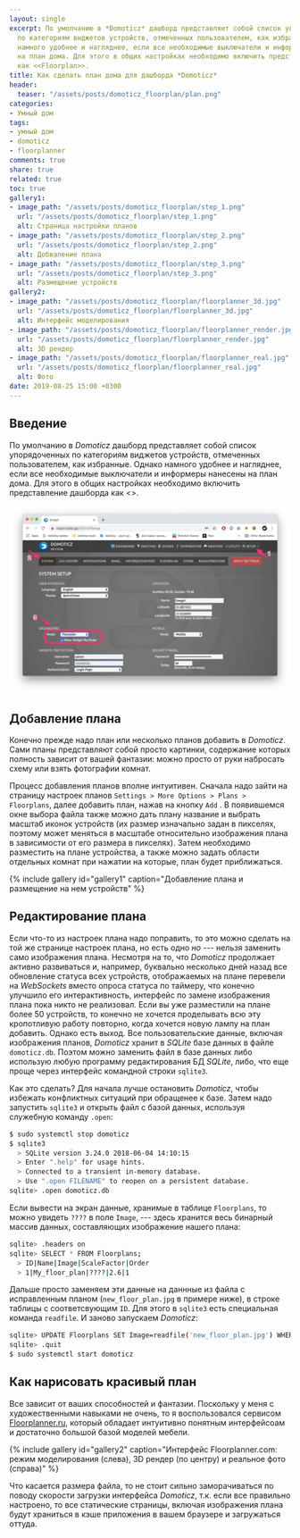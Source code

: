 ```yaml
---
layout: single
excerpt: По умолчанию в *Domoticz* дашборд представляет собой список упорядоченных
  по категориям виджетов устройств, отмеченных пользователем, как избранные. Однако
  намного удобнее и нагляднее, если все необходимые выключатели и информеры нанесены
  на план дома. Для этого в общих настройках необходимо включить представление дашборда
  как <<Floorplan>>.
title: Как сделать план дома для дашборда *Domoticz*
header:
  teaser: "/assets/posts/domoticz_floorplan/plan.png"
categories:
- Умный дом
tags:
- умный дом
- domoticz
- floorplanner
comments: true
share: true
related: true
toc: true
gallery1:
- image_path: "/assets/posts/domoticz_floorplan/step_1.png"
  url: "/assets/posts/domoticz_floorplan/step_1.png"
  alt: Страница настройки планов
- image_path: "/assets/posts/domoticz_floorplan/step_2.png"
  url: "/assets/posts/domoticz_floorplan/step_2.png"
  alt: Добваление плана
- image_path: "/assets/posts/domoticz_floorplan/step_3.png"
  url: "/assets/posts/domoticz_floorplan/step_3.png"
  alt: Размещение устройств
gallery2:
- image_path: "/assets/posts/domoticz_floorplan/floorplanner_3d.jpg"
  url: "/assets/posts/domoticz_floorplan/floorplanner_3d.jpg"
  alt: Интерфейс моделирования
- image_path: "/assets/posts/domoticz_floorplan/floorplanner_render.jpg"
  url: "/assets/posts/domoticz_floorplan/floorplanner_render.jpg"
  alt: 3D рендер
- image_path: "/assets/posts/domoticz_floorplan/floorplanner_real.jpg"
  url: "/assets/posts/domoticz_floorplan/floorplanner_real.jpg"
  alt: Фото
date: 2019-08-25 15:00 +0300
---
```

## Введение

По умолчанию в *Domoticz* дашборд представляет собой список упорядоченных по категориям виджетов устройств, отмеченных пользователем, как избранные. Однако намного удобнее и нагляднее, если все необходимые выключатели и информеры нанесены на план дома. Для этого в общих настройках необходимо включить представление дашборда как <<Floorplan>>.

![Floorplan Dashboard](/assets/posts/domoticz_floorplan/domoticz_settings.png)

## Добавление плана

Конечно прежде надо план или несколько планов добавить в *Domoticz*. Сами планы представляют собой просто картинки, содержание которых полность зависит от вашей фантазии: можно просто от руки набросать схему или взять фотографии комнат. 

Процесс добавления планов вполне интуитивен. Сначала надо зайти на страницу настроек планов `Settings > More Options > Plans > Floorplans`, далее добавить план, нажав на кнопку `Add` . В появившемся окне выбора файла также можно дать плану название и выбрать масштаб иконок устройств (их размер изначально задан в пикселях, поэтому может меняться в масштабе относительно изображения плана в зависимости от его размера в пикселях). Затем необходимо разместить на плане устройства, а также можно задать области отдельных комнат при нажатии на которые, план будет приближаться.

{% include gallery id="gallery1" caption="Добавление плана и размещение на нем устройств" %}

## Редактирование плана

Если что-то из настроек плана надо поправить, то это можно сделать на той же странице настроек плана, но есть одно *но* --- нельзя заменить само изображения плана. Несмотря на то, что *Domoticz* продолжает активно развиваться и, например, буквально несколько дней назад все обновление статуса всех устройств, отображаемых на плане перевели на *WebSockets* вместо опроса статуса по таймеру, что конечно улучшило его интерактивность, интерфейс по замене изображения плана пока никто не реализовал. Если вы уже разместили на плане более 50 устройств, то конечно не хочется проделывать всю эту кропотливую работу повторно, когда хочется новую лампу на план добавить. Однако есть выход. Все пользовательские данные, включая изображения планов, *Domoticz* хранит в *SQLite* базе данных в файле `domoticz.db`. Поэтом можно заменить файл в базе данных либо использую любую программу редактирования БД *SQLite*, либо, что еще проще через интерфейс командной строки `sqlite3`.

Как это сделать? Для начала лучше остановить *Domoticz*, чтобы избежать конфликтных ситуаций при обращенее к базе. Затем надо запустить `sqlite3` и открыть файл с базой данных, используя служебную команду `.open`:

```bash
$ sudo systemctl stop domoticz
$ sqlite3
  > SQLite version 3.24.0 2018-06-04 14:10:15
  > Enter ".help" for usage hints.
  > Connected to a transient in-memory database.
  > Use ".open FILENAME" to reopen on a persistent database.
sqlite> .open domoticz.db
```

Если вывести на экран данные, хранимые в таблице `Floorplans`, то можно увидеть `????` в поле `Image`, --- здесь хранится весь бинарный массив данных, составляющих изображение нашего плана: 

```bash
sqlite> .headers on
sqlite> SELECT * FROM Floorplans;
  > ID|Name|Image|ScaleFactor|Order
  > 1|My_floor_plan|????|2.6|1
```

Дальше просто заменяем эти данные на даннные из файла с исправленным планом (`new_floor_plan.jpg` в примере ниже), в строке таблицы с соответсвующим `ID`. Для этого в `sqlite3` есть специальная команда `readfile`. И заново запускаем *Domoticz*:

```bash
sqlite> UPDATE Floorplans SET Image=readfile('new_floor_plan.jpg') WHERE ID=1;
sqlite> .quit
$ sudo systemctl start domoticz
```

## Как нарисовать красивый план

Все зависит от ваших способностей и фантазии. Поскольку у меня с художественными навыками не очень, то я воспользовался сервисом [Floorplanner.ru](https://floorplanner.com), который обладает интуитивно понятным интерфейсоам и достаточно большой базой моделей мебели.

{% include gallery id="gallery2" caption="Интерфейс Floorplanner.com: режим моделирования (слева), 3D рендер (по центру) и реальное фото (справа)" %}

Что касается размера файла, то не стоит сильно заморачиваться по поводу скорости загрузки интерфейса *Domoticz*, т.к. если все правильно настроено, то все статические страницы, включая изображения плана будут храниться в кэше приложения в вашем браузере и загружаться оттуда.